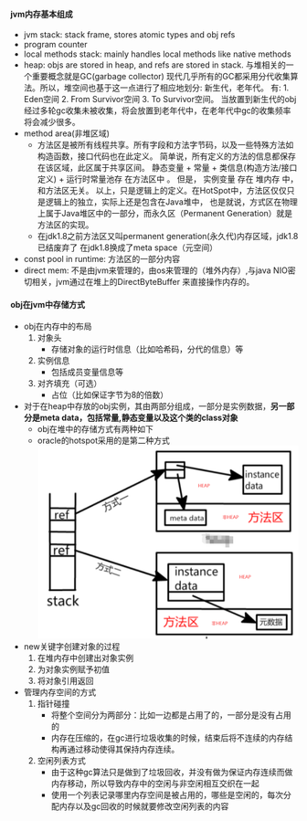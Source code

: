 #### jvm内存基本组成
* jvm stack: stack frame, stores atomic types and obj refs
* program counter
* local methods stack: mainly handles local methods like native methods
* heap: objs are stored in heap, and refs are stored in stack. 与堆相关的一个重要概念就是GC(garbage collector)
    现代几乎所有的GC都采用分代收集算法。所以，堆空间也基于这一点进行了相应地划分: 新生代，老年代。
    有: 1. Eden空间 2. From Survivor空间 3. To Survivor空间。
    当放置到新生代的obj经过多轮gc收集未被收集，将会放置到老年代中，在老年代中gc的收集频率将会减少很多。
* method area(非堆区域)
    * 方法区是被所有线程共享。所有字段和方法字节码，以及一些特殊方法如构造函数，接口代码也在此定义。
      简单说，所有定义的方法的信息都保存在该区域，此区属于共享区间。
      静态变量 + 常量 + 类信息(构造方法/接口定义) + 运行时常量池存 在方法区中 。
      但是， 实例变量 存在 堆内存 中，和方法区无关。
      以上，只是逻辑上的定义。在HotSpot中，方法区仅仅只是逻辑上的独立，实际上还是包含在Java堆中，
      也是就说，方式区在物理上属于Java堆区中的一部分，而永久区（Permanent Generation）就是方法区的实现。
    * 在jdk1.8之前方法区又叫permanent generation(永久代)内存区域，jdk1.8已结废弃了
        在jdk1.8换成了meta space（元空间）
* const pool in runtime: 方法区的一部分内容
* direct mem: 不是由jvm来管理的，由os来管理的（堆外内存）,与java NIO密切相关，jvm通过在堆上的DirectByteBuffer
    来直接操作内存的。
#### obj在jvm中存储方式
* obj在内存中的布局
    1. 对象头
        * 存储对象的运行时信息（比如哈希码，分代的信息）等
    2. 实例信息
        * 包括成员变量信息等
    3. 对齐填充（可选）
        * 占位（比如保证字节为8的倍数）
* 对于在heap中存放的obj实例，其由两部分组成，一部分是实例数据，**另一部分是meta data，包括常量,静态变量以及这个类的class对象**
    * obj在堆中的存储方式有两种如下
    * oracle的hotspot采用的是第二种方式 
![](obj_stored_in_jvm.png)
* new关键字创建对象的过程
    1. 在堆内存中创建出对象实例
    2. 为对象实例赋予初值
    3. 将对象引用返回
* 管理内存空间的方式
    1. 指针碰撞
        * 将整个空间分为两部分：比如一边都是占用了的，一部分是没有占用的
        * 内存在压缩的，在gc进行垃圾收集的时候，结束后将不连续的内存结构再通过移动使得其保持内存连续。
    2. 空闲列表方式
        * 由于这种gc算法只是做到了垃圾回收，并没有做为保证内存连续而做内存移动，所以导致内存中的空闲与非空闲相互交织在一起
        * 使用一个列表记录哪里内存空间是被占用的，哪些是空闲的，每次分配内存以及gc回收的时候就要修改空闲列表的内容
    
        
